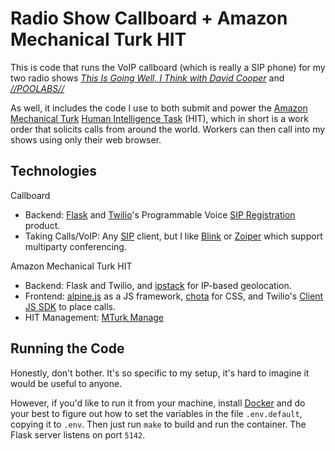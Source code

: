 # Radio Show Callboard + Amazon Mechanical Turk HIT

This is code that runs the VoIP callboard (which is really a SIP phone) for my
two radio shows _[This Is Going Well, I Think with David Cooper](https://jew.pizza)_
and _[//POOLABS//](https://kpiss.fm/show/poolabs/)_

As well, it includes the code I use to both submit and power the
[Amazon Mechanical Turk](https://www.mturk.com/)
[Human Intelligence Task](https://www.mturk.com/worker/help#what_is_hit) (HIT),
which in short is a work order that solicits calls from around the world.
Workers can then call into my shows using only their web browser.

## Technologies

Callboard

* Backend: [Flask](https://flask.palletsprojects.com/en/1.1.x/) and
  [Twilio](https://www.twilio.com/)'s Programmable Voice
  [SIP Registration](https://www.twilio.com/blog/support-regional-sip-registration)
  product.
* Taking Calls/VoIP: Any
  [SIP](https://en.wikipedia.org/wiki/Session_Initiation_Protocol) client, but
  I like [Blink](http://icanblink.com/) or [Zoiper](https://www.zoiper.com/)
  which support multiparty conferencing.

Amazon Mechanical Turk HIT

* Backend: Flask and Twilio, and [ipstack](https://ipstack.com/) for IP-based
  geolocation.
* Frontend: [alpine.js](https://github.com/alpinejs/alpine) as a JS framework,
  [chota](https://jenil.github.io/chota/) for CSS, and Twilio's
  [Client JS SDK](https://www.twilio.com/docs/voice/client/javascript) to place
  calls.
* HIT Management: [MTurk Manage](https://github.com/jtjacques/mturk-manage/)


## Running the Code

Honestly, don't bother. It's so specific to my setup, it's hard to imagine it
would be useful to anyone.

However, if you'd like to run it from your machine, install
[Docker](https://www.docker.com/) and do your best to figure out how to set
the variables in the file `.env.default`, copying it to `.env`. Then just
run `make` to build and run the container. The Flask server listens on port
`5142`.
